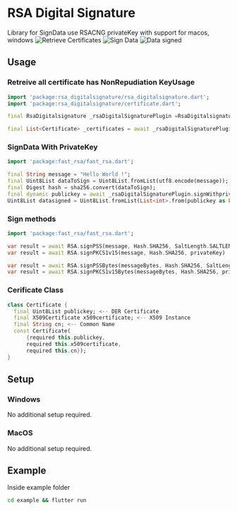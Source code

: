 # RSA Digital Signature

Library for SignData use RSACNG privateKey with support for macos, windows
![Retrieve Certificates](https://i.imgur.com/WwpCUgC.png)
![Sign Data](https://i.imgur.com/R1dLYSI.png)
![Data signed](https://i.imgur.com/4a7vukg.png)

## Usage

### Retreive all certificate has NonRepudiation KeyUsage

```dart
import 'package:rsa_digitalsignature/rsa_digitalsignature.dart';
import 'package:rsa_digitalsignature/certificate.dart';

final RsaDigitalsignature _rsaDigitalSignaturePlugin =RsaDigitalsignature();

final List<Certificate> _certificates = await _rsaDigitalSignaturePlugin.getCertifications();

```

### SignData With PrivateKey

```dart
import 'package:fast_rsa/fast_rsa.dart';

final String message = "Hello World !";
final Uint8List dataToSign = Uint8List.fromList(utf8.encode(message));
final Digest hash = sha256.convert(dataToSign);
final dynamic publickey = await _rsaDigitalSignaturePlugin.signWithprivatekey((hash.bytes as Uint8List), _selectedCertificate!.publickey);
Uint8List datasigned = Uint8List.fromList(List<int>.from(publickey as List<dynamic>));

```

### Sign methods

```dart
import 'package:fast_rsa/fast_rsa.dart';

var result = await RSA.signPSS(message, Hash.SHA256, SaltLength.SALTLENGTH_AUTO, privateKey)
var result = await RSA.signPKCS1v15(message, Hash.SHA256, privateKey)

var result = await RSA.signPSSBytes(messageBytes, Hash.SHA256, SaltLength.SALTLENGTH_AUTO, privateKey)
var result = await RSA.signPKCS1v15Bytes(messageBytes, Hash.SHA256, privateKey)

```

### Cerificate Class

```dart
class Certificate {
  final Uint8List publickey; <-- DER Certificate
  final X509Certificate x509certificate; <-- X509 Instance
  final String cn; <-- Common Name
  const Certificate(
      {required this.publickey,
      required this.x509certificate,
      required this.cn});
}

```

## Setup

### Windows

No additional setup required.

### MacOS

No additional setup required.

## Example

Inside example folder

```bash
cd example && flutter run
```
